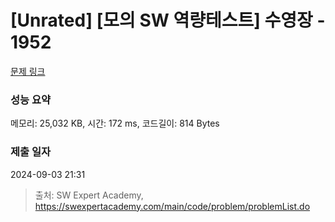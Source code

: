 # [Unrated] [모의 SW 역량테스트] 수영장 - 1952 

[문제 링크](https://swexpertacademy.com/main/code/problem/problemDetail.do?contestProbId=AV5PpFQaAQMDFAUq) 

### 성능 요약

메모리: 25,032 KB, 시간: 172 ms, 코드길이: 814 Bytes

### 제출 일자

2024-09-03 21:31



> 출처: SW Expert Academy, https://swexpertacademy.com/main/code/problem/problemList.do